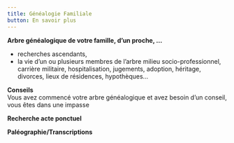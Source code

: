 ```yaml
---
title: Généalogie Familiale
button: En savoir plus
---
```


**Arbre généalogique de votre famille, d’un proche, …**
* recherches ascendants,
* la vie d’un ou plusieurs membres de l’arbre milieu socio-professionnel, carrière militaire, hospitalisation, jugements, adoption, héritage, divorces, lieux de résidences, hypothèques…

**Conseils**  
Vous avez commencé votre arbre généalogique et avez besoin d’un conseil, vous êtes dans une impasse

**Recherche acte ponctuel**

**Paléographie/Transcriptions**

<style>
  
</style>
